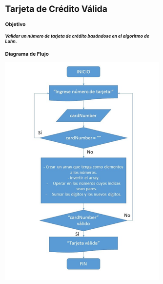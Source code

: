# Tarjeta de Crédito Válida
### __Objetivo__
##### Validar un número de tarjeta de crédito basándose en el algoritmo de Luhn.
### __Diagrama de Flujo__
![Algoritmo de Cifrado César](assets/docs/DFLuhn.jpg)
